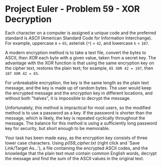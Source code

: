 # Project Euler - Problem 59 - XOR Decryption
Each character on a computer is assigned a unique code and the preferred standard is *ASCII* (American Standard Code for Information Interchange).
For example, uppercase `A` = `65`, asterisk (`*`) = `42`, and lowercase `k` = `107`.

A modern encryption method is to take a text file, convert the bytes to ASCII, then *XOR* each byte with a given value, taken from a secret key.
The advantage with the XOR function is that using the same encryption key on the cipher text, restores the plain text; for example, `65 XOR 42 = 107`, then `107 XOR 42 = 65`.

For unbreakable encryption, the key is the same length as the plain text message, and the key is made up of random bytes.
The user would keep the encrypted message and the encryption key in different locations, and without both "halves", it is impossible to decrypt the message.

Unfortunately, this method is impractical for most users, so the modified method is to use a password as a key.
If the password is shorter than the message, which is likely, the key is repeated cyclically throughout the message.
The balance for this method is using a sufficiently long password key for security, but short enough to be memorable.

Your task has been made easy, as the encryption key consists of three lower case characters.
Using *p059_cipher.txt* (right click and 'Save Link/Target As...'), a file containing the encrypted ASCII codes, and the knowledge that the plain text must contain common English words, decrypt the message and find the sum of the ASCII values in the original text.
